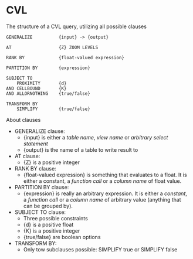 # CVL

The structure of a CVL query, utilizing all possible clauses

```
GENERALIZE 			{input} -> {output} 

AT  				{Z} ZOOM LEVELS

RANK BY 			{float-valued expression}

PARTITION BY 		{expression}

SUBJECT TO 
	PROXIMITY 		{d} 
AND CELLBOUND 		{K} 
AND ALLORNOTHING 	{true/false}

TRANSFORM BY
	SIMPLIFY 		{true/false}
```

About clauses

* GENERALIZE clause:
    * {input} is either a *table name*, *view name* or *arbitrary select statement*
    * {output} is the name of a table to write result to
* AT clause:
    * {Z} is a positive integer
* RANK BY clause:
    * {float-valued expression} is something that evaluates to a float. It is either a constant, a *function call* or a *column name* of float value.
* PARTITION BY clause:
    * {expression} is really an arbitrary expression. It is either a *constant*, a *function call* or a *column name* of arbitrary value (anything that can be grouped by).
* SUBJECT TO clause:
    * Three possible constraints
    * {d} is a positive float
    * {K} is a positive integer
    * {true/false} are boolean options
* TRANSFORM BY:
    * Only tow subclauses possible: SIMPLIFY true or SIMPLIFY false
